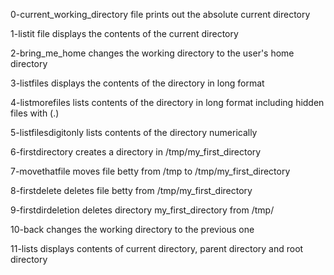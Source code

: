 0-current_working_directory file prints out the absolute current directory

1-listit file displays the contents of the current directory

2-bring_me_home changes the working directory to the user's home directory

3-listfiles displays the contents of the directory in long format

4-listmorefiles lists contents of the directory in long format including hidden files with (.)

5-listfilesdigitonly lists contents of the directory numerically

6-firstdirectory creates a directory in /tmp/my_first_directory

7-movethatfile moves file betty from /tmp to /tmp/my_first_directory

8-firstdelete deletes file betty from /tmp/my_first_directory

9-firstdirdeletion deletes directory my_first_directory from /tmp/

10-back changes the working directory to the previous one

11-lists displays contents of current directory, parent directory and root directory


